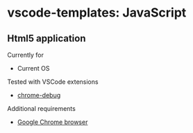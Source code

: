 # vscode-templates: JavaScript

## Html5 application

Currently for
* Current OS

Tested with VSCode extensions
* [chrome-debug](https://github.com/Microsoft/vscode-chrome-debug)

Additional requirements
* [Google Chrome browser](https://www.google.ru/chrome/browser/desktop/)